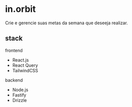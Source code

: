 # in.orbit

Crie e gerencie suas metas da semana que deseeja realizar.

## stack

frontend
- React.js
- React Query
- TailwindCSS

backend
- Node.js
- Fastify
- Drizzle
